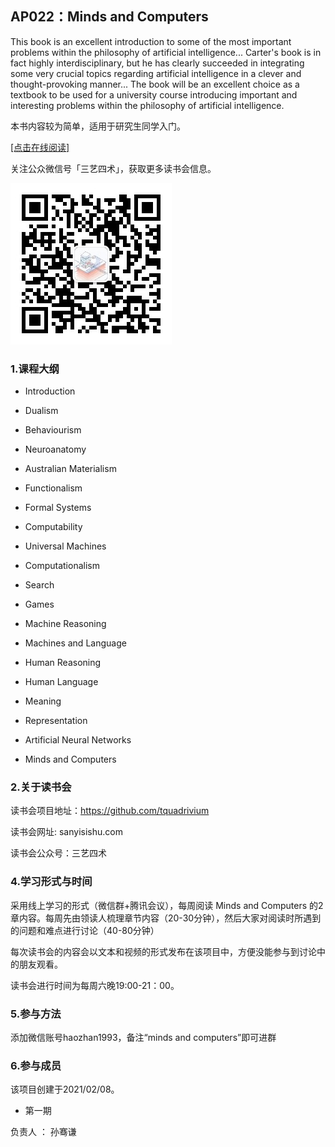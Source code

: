 

## AP022：Minds and Computers

This book is an excellent introduction to some of the most important problems within the philosophy of artificial intelligence... Carter's book is in fact highly interdisciplinary, but he has clearly succeeded in integrating some very crucial topics regarding artificial intelligence in a clever and thought-provoking manner... The book will be an excellent choice as a textbook to be used for a university course introducing important and interesting problems within the philosophy of artificial intelligence.

本书内容较为简单，适用于研究生同学入门。

[[点击在线阅读]]( https://tquadrivium.github.io/An-Introduction-to-the-Philosophy-of-Language/)

关注公众微信号「三艺四术」，获取更多读书会信息。

![](img/qrcode.jpg)

### 1.课程大纲

- Introduction

- Dualism

- Behaviourism

- Neuroanatomy

- Australian Materialism

- Functionalism

- Formal Systems

- Computability

- Universal Machines

- Computationalism

- Search

- Games

- Machine Reasoning

- Machines and Language

- Human Reasoning

- Human Language

- Meaning

- Representation

- Artificial Neural Networks

- Minds and Computers

### 2.关于读书会

读书会项目地址：https://github.com/tquadrivium

读书会网址: sanyisishu.com

读书会公众号：三艺四术

### 4.学习形式与时间

采用线上学习的形式（微信群+腾讯会议），每周阅读 Minds and Computers 的2章内容。每周先由领读人梳理章节内容（20-30分钟），然后大家对阅读时所遇到的问题和难点进行讨论（40-80分钟）

每次读书会的内容会以文本和视频的形式发布在该项目中，方便没能参与到讨论中的朋友观看。

读书会进行时间为每周六晚19:00-21：00。

### 5.参与方法

添加微信账号haozhan1993，备注“minds and computers”即可进群



### 6.参与成员

该项目创建于2021/02/08。

- 第一期

负责人	：	孙骞谦

